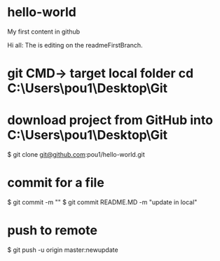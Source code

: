 # hello-world
My first content in github

Hi all:
The is editing on the readmeFirstBranch.

# git CMD-> target local folder cd C:\Users\pou1\Desktop\Git
# download project from GitHub into C:\Users\pou1\Desktop\Git
$ git clone git@github.com:pou1/hello-world.git


# commit for a file
$ git commit <fileName> -m "<message for this commit>"
$ git commit README.MD -m "update in local"

# push to remote 
$ git push -u origin master:newupdate

